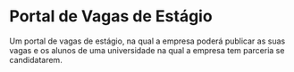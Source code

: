 # Portal de Vagas de Estágio

Um portal de vagas de estágio, na qual a empresa poderá publicar as suas vagas e os alunos de uma universidade na qual a empresa tem parceria se candidatarem.

